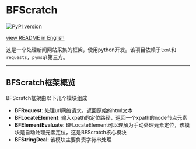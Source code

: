 # BFScratch

[![PyPI version](https://badge.fury.io/py/BFScratch.svg)](https://badge.fury.io/py/BFScratch)

[view README in English](./README_zh-CN.md)

这是一个处理新闻网站采集的框架，使用python开发。该项目依赖于`lxml`和`requests`，`pymsql`第三方。

---

## BFScratch框架概览
BFScratch框架由以下几个模块组成

* **BFRequest**: 处理url网络请求，返回原始的html文本
* **BFLocateElement**: 输入xpath的定位路径，返回一个xpath的node节点元素
* **BFElementEvaluate**: BFLocateElement可以理解为手动处理元素定位，该模块是自动处理元素定位，这是BFScratch核心模块
* **BFStringDeal**: 该模块主要负责字符串处理
